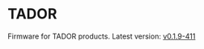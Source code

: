 # TADOR
Firmware for TADOR products.
Latest version: [v0.1.9-411](https://github.com/surixArg/tador/tree/main/v0.1.9-441)
